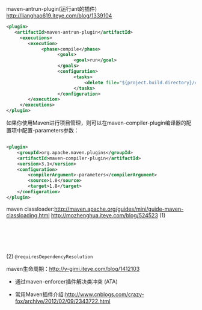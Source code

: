 maven-antrun-plugin(运行ant的插件)
<http://lianghao619.iteye.com/blog/1339104>

```xml
<plugin>   
   <artifactId>maven-antrun-plugin</artifactId>    
     <executions>       
        <execution>         
             <phase>compile</phase>        
                   <goals>            
                         <goal>run</goal>        
                   </goals>             
                   <configuration>       
                         <tasks>          
                             <delete file="${project.build.directory}/classes/abc.properties" />        
                         </tasks>          
                   </configuration>        
        </execution>    
     </executions>  
</plugin>  
```

如果你使用Maven进行项目管理，则可以在maven-compiler-plugin编译器的配置项中配置-parameters参数：
```xml

<plugin>
    <groupId>org.apache.maven.plugins</groupId>
    <artifactId>maven-compiler-plugin</artifactId>
    <version>3.1</version>
    <configuration>
        <compilerArgument>-parameters</compilerArgument>
        <source>1.8</source>
        <target>1.8</target>
    </configuration>
</plugin>
```


maven classloader:<http://maven.apache.org/guides/mini/guide-maven-classloading.html>
<http://mozhenghua.iteye.com/blog/524523>
(1)
<pre>
<plugin>
    </configuration>
        <dependencies>
            <dependency>
</pre>
(2)
`@requiresDependencyResolution`

maven生命周期：<http://v-gimi.iteye.com/blog/1412103>


+ 通过maven-enforcer插件解决类冲突
(ATA)


+ 常用Maven插件介绍:<http://www.cnblogs.com/crazy-fox/archive/2012/02/09/2343722.html>